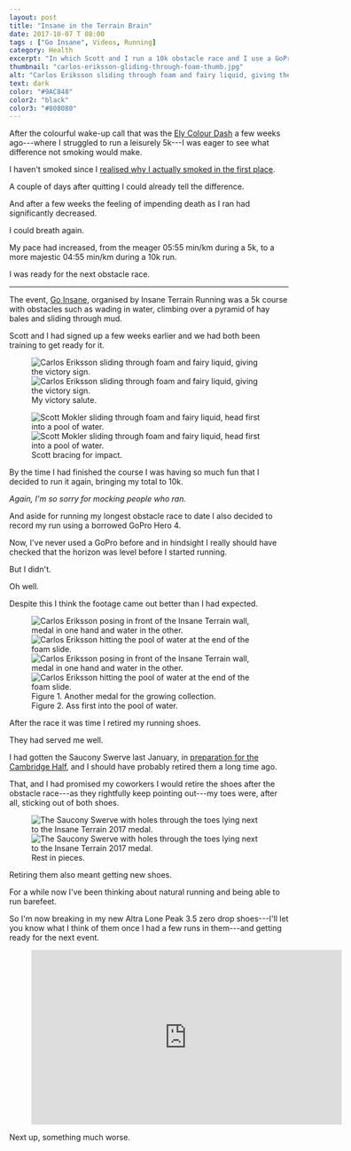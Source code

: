```yaml
---
layout: post
title: "Insane in the Terrain Brain"
date: 2017-10-07 T 08:00
tags : ["Go Insane", Videos, Running]
category: Health
excerpt: "In which Scott and I run a 10k obstacle race and I use a GoPro to record it."
thumbnail: "carlos-eriksson-gliding-through-foam-thumb.jpg"
alt: "Carlos Eriksson sliding through foam and fairy liquid, giving the victory sign."
text: dark
color: "#9AC848"
color2: "black"
color3: "#808080"
---
```

After the colourful wake-up call that was the [Ely Colour Dash][colour] a few weeks ago---where I struggled to run a leisurely 5k---I was eager to see what difference not smoking would make.

I haven't smoked since I [realised why I actually smoked in the first place][descension].

A couple of days after quitting I could already tell the difference.

And after a few weeks the feeling of impending death as I ran had significantly decreased.

I could breath again.

My pace had increased, from the meager 05:55 min/km during a 5k, to a more majestic 04:55 min/km during a 10k run.

I was ready for the next obstacle race.

***

The event, [Go Insane][insane], organised by Insane Terrain Running was a 5k course with obstacles such as wading in water, climbing over a pyramid of hay bales and sliding through mud.

Scott and I had signed up a few weeks earlier and we had both been training to get ready for it.

<figure>
  <img class="js-lazy-load" data-original="/assets/posts/2017/october/insane-in-the-terrain-brain/carlos-eriksson-gliding-through-foam.jpg" alt="Carlos Eriksson sliding through foam and fairy liquid, giving the victory sign.">
  <noscript>
    <img src="/assets/posts/2017/october/insane-in-the-terrain-brain/carlos-eriksson-gliding-through-foam.jpg" alt="Carlos Eriksson sliding through foam and fairy liquid, giving the victory sign.">
  </noscript>
  <figcaption>My victory salute.</figcaption>
</figure>

<figure>
  <img class="js-lazy-load" data-original="/assets/posts/2017/october/insane-in-the-terrain-brain/scott-mokler-completing-insane-terrain-2017.jpg" alt="Scott Mokler sliding through foam and fairy liquid, head first into a pool of water.">
  <noscript>
    <img src="/assets/posts/2017/october/insane-in-the-terrain-brain/scott-mokler-completing-insane-terrain-2017.jpg" alt="Scott Mokler sliding through foam and fairy liquid, head first into a pool of water.">
  </noscript>
  <figcaption>Scott bracing for impact.</figcaption>
</figure>

By the time I had finished the course I was having so much fun that I decided to run it again, bringing my total to 10k.

*Again, I'm so sorry for mocking people who ran.*

<p data-pullquote="I had promised my coworkers I would retire the shoes after the obstacle race."></p>

And aside for running my longest obstacle race to date I also decided to record my run using a borrowed GoPro Hero 4.

Now, I've never used a GoPro before and in hindsight I really should have checked that the horizon was level before I started running.

But I didn't.

Oh well.

Despite this I think the footage came out better than I had expected.

<figure>
  <img class="js-lazy-load" data-original="/assets/posts/2017/october/insane-in-the-terrain-brain/carlos-eriksson-completing-insane-terrain-2017.jpg" alt="Carlos Eriksson posing in front of the Insane Terrain wall, medal in one hand and water in the other."><img class="js-lazy-load" data-original="/assets/posts/2017/october/insane-in-the-terrain-brain/carlos-eriksson-running-the-insane-terrain-obstacle-race-2017.jpg" alt="Carlos Eriksson hitting the pool of water at the end of the foam slide.">
  <noscript>
    <img src="/assets/posts/2017/october/insane-in-the-terrain-brain/carlos-eriksson-completing-insane-terrain-2017.jpg" alt="Carlos Eriksson posing in front of the Insane Terrain wall, medal in one hand and water in the other."><img src="/assets/posts/2017/october/insane-in-the-terrain-brain/carlos-eriksson-running-the-insane-terrain-obstacle-race-2017.jpg" alt="Carlos Eriksson hitting the pool of water at the end of the foam slide.">
  </noscript>
  <figcaption>Figure 1. Another medal for the growing collection. <br>Figure 2. Ass first into the pool of water.</figcaption>
</figure>

After the race it was time I retired my running shoes.

They had served me well.

I had gotten the Saucony Swerve last January, in [preparation for the Cambridge Half][preparing], and I should have probably retired them a long time ago.

That, and I had promised my coworkers I would retire the shoes after the obstacle race---as they rightfully keep pointing out---my toes were, after all, sticking out of both shoes.

<figure>
  <img class="js-lazy-load" data-original="/assets/posts/2017/october/insane-in-the-terrain-brain/insane-terrain-tshirt-shoes-and-medal.jpg" alt="The Saucony Swerve with holes through the toes lying next to the Insane Terrain 2017 medal.">
  <noscript>
    <img src="/assets/posts/2017/october/insane-in-the-terrain-brain/insane-terrain-tshirt-shoes-and-medal.jpg" alt="The Saucony Swerve with holes through the toes lying next to the Insane Terrain 2017 medal.">
  </noscript>
  <figcaption>Rest in pieces.</figcaption>
</figure>

Retiring them also meant getting new shoes.

For a while now I've been thinking about natural running and being able to run barefeet.

So I'm now breaking in my new Altra Lone Peak 3.5 zero drop shoes---I'll let you know what I think of them once I had a few runs in them---and getting ready for the next event.

<figure class="media-video">
    <iframe width="560" height="315" src="https://www.youtube.com/embed/BhzzktYhUMA?rel=0" frameborder="0" allowfullscreen></iframe>
</figure>

Next up, something much worse.

[colour]: /blog/dont-run-with-your-mouth-open
[descension]: /blog/the-descension
[insane]: http://www.insaneterrainrunning.com/event/go-insane-cambridge-june-2017/
[preparing]: /blog/in-memoriam-amanda
